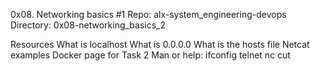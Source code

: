 0x08. Networking basics #1
Repo: alx-system_engineering-devops Directory: 0x08-networking_basics_2

Resources
What is localhost
What is 0.0.0.0
What is the hosts file
Netcat examples
Docker page for Task 2
Man or help:
ifconfig
telnet
nc
cut
